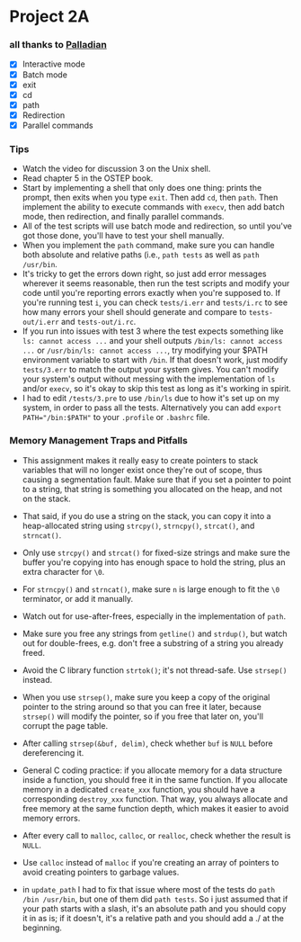 # Project 2A

### all thanks to [Palladian](https://github.com/palladian1/)

- [x] Interactive mode
- [x] Batch mode
- [x] exit
- [x] cd
- [x] path
- [x] Redirection
- [x] Parallel commands

### Tips

* Watch the video for discussion 3 on the Unix shell.
* Read chapter 5 in the OSTEP book.
* Start by implementing a shell that only does one thing: prints the prompt, then exits when you type `exit`. Then add `cd`, then `path`. Then implement the ability to execute commands with `execv`, then add batch mode, then redirection, and finally parallel commands.
* All of the test scripts will use batch mode and redirection, so until you've got those done, you'll have to test your shell manually.
* When you implement the `path` command, make sure you can handle both absolute and relative paths (i.e., `path tests` as well as `path /usr/bin`.
* It's tricky to get the errors down right, so just add error messages wherever it seems reasonable, then run the test scripts and modify your code until you're reporting errors exactly when you're supposed to. If you're running test `i`, you can check `tests/i.err` and `tests/i.rc` to see how many errors your shell should generate and compare to `tests-out/i.err` and `tests-out/i.rc`.
* If you run into issues with test 3 where the test expects something like `ls: cannot access ...` and your shell outputs `/bin/ls: cannot access ...` or `/usr/bin/ls: cannot access ...`, try modifying your $PATH environment variable to start with `/bin`. If that doesn't work, just modify `tests/3.err` to match the output your system gives. You can't modify your system's output without messing with the implementation of `ls` and/or `execv`, so it's okay to skip this test as long as it's working in spirit.
* I had to edit `/tests/3.pre` to use `/bin/ls` due to how it's set up on my system, in order to pass all the tests. Alternatively you can add `export PATH="/bin:$PATH"` to your `.profile` or `.bashrc` file.

### Memory Management Traps and Pitfalls

* This assignment makes it really easy to create pointers to stack variables that will no longer exist once they're out of scope, thus causing a segmentation fault. Make sure that if you set a pointer to point to a string, that string is something you allocated on the heap, and not on the stack.

* That said, if you do use a string on the stack, you can copy it into a heap-allocated string using `strcpy()`, `strncpy()`, `strcat()`, and `strncat()`.

* Only use `strcpy()` and `strcat()` for fixed-size strings and make sure the buffer you're copying into has enough space to hold the string, plus an extra character for `\0`.

* For `strncpy()` and `strncat()`, make sure `n` is large enough to fit the `\0` terminator, or add it manually.

* Watch out for use-after-frees, especially in the implementation of `path`.

* Make sure you free any strings from `getline()` and `strdup()`, but watch out for double-frees, e.g. don't free a substring of a string you already freed.

* Avoid the C library function `strtok()`; it's not thread-safe. Use `strsep()` instead.

* When you use `strsep()`, make sure you keep a copy of the original pointer to the string around so that you can free it later, because `strsep()` will modify the pointer, so if you free that later on, you'll corrupt the page table.

* After calling `strsep(&buf, delim)`, check whether `buf` is `NULL` before dereferencing it.
* General C coding practice: if you allocate memory for a data structure inside a function, you should free it in the same function. If you allocate memory in a dedicated `create_xxx` function, you should have a corresponding `destroy_xxx` function. That way, you always allocate and free memory at the same function depth, which makes it easier to avoid memory errors.
* After every call to `malloc`, `calloc`, or `realloc`, check whether the result is `NULL`.
* Use `calloc` instead of `malloc` if you're creating an array of pointers to avoid creating pointers to garbage values.
* in `update_path` I had to fix that issue where most of the tests do `path /bin /usr/bin`, but one of them did `path tests`. So i just assumed that if your path starts with a slash, it's an absolute path and you should copy it in as is; if it doesn't, it's a relative path and you should add a ./ at the beginning.
